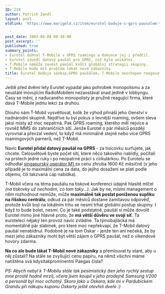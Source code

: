 ```yaml
---
ID: 219
author: Patrick Zandl
layout: post
oldlink: 'https://www.marigold.cz/item/eurotel-boduje-s-gprs-pausalem-t-mobile-neschopen-reagovat

  '
post_date: 2003-04-04 08:18:00
post_excerpt: ''
published: true
summary_points:
- Eurotel dohnal T-Mobile v GPRS roamingu a dokonce jej i předčil.
- Eurotel zavedl datový paušál pro GPRS, což bylo unikátní.
- T-Mobile nemůže zavést paušál kvůli globální strategii skupiny.
- T-Mobile bude mít problém lákat nové zákazníky.
title: Eurotel boduje s&nbsp;GPRS paušálem, T-Mobile neschopen reagovat
---
```


<p>
Ještě před dvěmi lety Eurotel vypadal jako pohrobek monopolismu a za neustále inovujícím RadioMobilem nezaostával snad jedině v lobbyngu. Časy se mění, z naducaného monopolisty je pružně reagující firma, které dává T-Mobile jednu lekci za druhou. </p>

<p>
Dlouho nám T-Mobil vysvětlovat, kolik že výhod přináší jeho členství v nadnárodní skupině. Nejdříve tu byl pokus o levnější roaming, ovšem sleva jaksi místy až moc nepatrná. Pak GPRS roaming, kterého měl nejvíce a rovněž MMS do zahraničních sítí. Jenže Eurotel o pár měsíců později vyrovnal a převzal vedení, to když má minimálně stejně nebo více GPRS roamingových parnerů, než T-Mobil. </p>

<p>
Navíc <STRONG>Eurotel přidal datový paušál na GPRS</STRONG> - za tisícovku surfujete, jak chcete. Celosvětově byste počet sítí, které něco takového nabídly, počítali na prstech jedné ruky i po neopatrné práci s cirkulárkou. Po Eurotelu se odhodlal <A href="http://www.m1.com.sg/" target=_blank>singapurský operátor M1 </A>za cenu zhruba 1600 Kč měsíčně (v jeho případě je to maximální cena za data, do jejího dosažení se platí podle objemu, čili takzvaná cap nabídka). </p>

<p>
T-Mobil včera na téma paušálu na tiskové konferenci údajně&#160;hlasitě mlčel<EM> (na tiskovky už nechodím, co tam taky...).</EM> Jak by ne, místní management o něm rozhodnout nemůže, může <STRONG>maximálně tak poslat poníženou supliku na říšskou centrálu</STRONG>, odkud za pár měsíců dostane zamítavou odpověď, protože kvůli boji na lokálním trhu se nesmí trhat globální postup skupiny. I když to bude bolet, nesmí. Co je také podstatné, paušál si může dovolit Eurotel mimo jiné hlavně proto, že <STRONG>má větší důvěru ve svoji síť</STRONG>. Ta eurotelecí nějaký ten provoz navíc zvládne. Ta týmobajlácká má momentálně pár slabinek, pro které moc nepřekvapí, že T-Mobil datový paušál nenabídnul. Podobně je na tom Oskar - jenže ten ani nečeká, že by mezi jeho zákazníky mohl být větší zájem o GPRS paušál, než o víkendové hovory zdarma. </p>

<p>
<STRONG>Na co ale bude lákat T-Mobil nové zákazníky</STRONG> a přemlouvat ty staré, aby u něj zůstali? Na stále se zvyšující cenu papíru, na němž všichni máme natištěna svá kdysitakprominentní Paegas čísla?</p>

<p>
<EM>PS: Abych nebyl k T-Mobilu stále tak pesimistický (ten jeho rychlý sestup mne prostě hodně mrzí), včera jsem koupil v jeho prodejně Samsung V200 a personál byl moc ochotný. Skoro jako u Oskara, kde mi v Pardubickém Grandu při nákupu kuponu Oskarty ještě otevřeli dveře :)</EM></p>